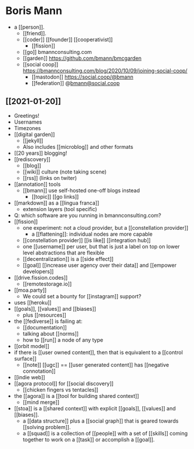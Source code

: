 # Boris Mann

- a [[person]].
  - [[friend]].
  - [[coder]] [[founder]] [[cooperativist]]
    - [[fission]]
  - [[go]] bmannconsulting.com
  - [[garden]] https://github.com/bmann/bmcgarden
  - [[social coop]] https://bmannconsulting.com/blog/2020/10/09/joining-social-coop/ 
    - [[mastodon]] https://social.coop/@bmann
    - [[federation]] @bmann@social.coop

## [[2021-01-20]]

- Greetings!
- Usernames
- Timezones
- [[digital garden]]
  - [[jekyll]]
  - Also includes [[microblog]] and other formats
- [[20 years]] blogging!
- [[rediscovery]]
  - [[blog]]
  - [[wiki]] culture (note taking scene)
  - [[rss]] (links on twiter)
- [[annotation]] tools
  - [[bmann]] use self-hosted one-off blogs instead
    - [[topic]] [[go links]]
- [[markdown]] as a [[lingua franca]]
  - extension layers (tool specific)
- Q: which software are you running in bmannconsulting.com?
- [[fission]]
  - one experiment: not a cloud provider, but a [[constellation provider]]
    - a [[flattening]]: individual nodes are more capable
  - [[constellation provider]] [[is like]] [[integration hub]]
  - one [[username]] per user, but that is just a label on top on lower level abstractions that are flexible
  - [[decentralization]] is a [[side effect]]
  - [[goal]] [[increase user agency over their data]] and [[empower developers]]
- [[drive.fission.codes]]
  - [[remotestorage.io]]
- [[moa.party]]
  - We could set a bounty for [[instagram]] support?
- uses [[heroku]]
- [[goals]], [[values]] and [[biases]]
  - plus [[resources]]
- the [[fediverse]] is failing at:
  - [[documentation]]
  - talking about [[norms]]
  - how to [[run]] a node of any type
- [[orbit model]]
- if there is [[user owned content]], then that is equivalent to a [[control surface]]
  - [[note]] [[ugc]] == [[user generated content]] has [[negative connotation]]
- [[indie web]]
- [[agora protocol]] for [[social discovery]]
  - [[chicken fingers vs tentacles]]
- the [[agora]] is a [[tool for building shared context]]
  - [[mind merge]]
- [[stoa]] is a [[shared context]] with explicit [[goals]], [[values]] and [[biases]].
  - a [[data structure]] plus a [[social graph]] that is geared towards [[solving problem]].
  - a [[squad]] is a collection of [[people]] with a set of [[skills]] coming together to work on a [[task]] or accomplish a [[goal]].


